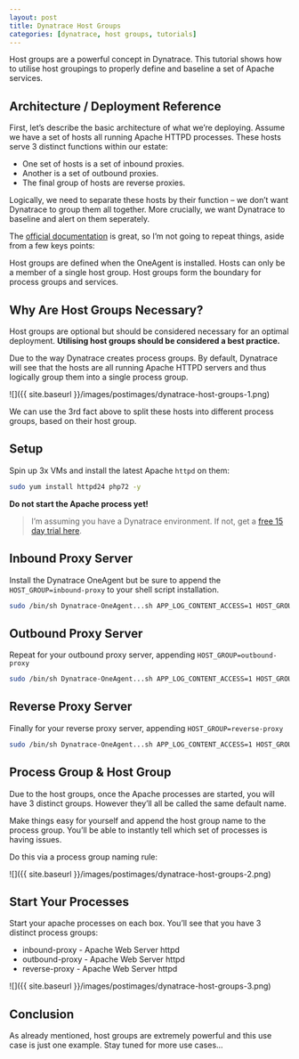 ```yaml
---
layout: post
title: Dynatrace Host Groups
categories: [dynatrace, host groups, tutorials]
---
```


Host groups are a powerful concept in Dynatrace. This tutorial shows how to utilise host groupings to properly define and baseline a set of Apache services.  

## Architecture / Deployment Reference
First, let’s describe the basic architecture of what we’re deploying. Assume we have a set of hosts all running Apache HTTPD processes. These hosts serve 3 distinct functions within our estate:

- One set of hosts is a set of inbound proxies.
- Another is a set of outbound proxies.
- The final group of hosts are reverse proxies.

Logically, we need to separate these hosts by their function – we don’t want Dynatrace to group them all together. More crucially, we want Dynatrace to baseline and alert on them seperately.

The [official documentation](https://www.dynatrace.com/support/help/infrastructure/hosts/how-do-i-organize-my-environment-using-host-groups/) is great, so I’m not going to repeat things, aside from a few keys points:

Host groups are defined when the OneAgent is installed.
Hosts can only be a member of a single host group.
Host groups form the boundary for process groups and services.

## Why Are Host Groups Necessary?
Host groups are optional but should be considered necessary for an optimal deployment. **Utilising host groups should be considered a best practice.**

Due to the way Dynatrace creates process groups. By default, Dynatrace will see that the hosts are all running Apache HTTPD servers and thus logically group them into a single process group.

![]({{ site.baseurl }}/images/postimages/dynatrace-host-groups-1.png)

We can use the 3rd fact above to split these hosts into different process groups, based on their host group.

## Setup
Spin up 3x VMs and install the latest Apache `httpd` on them:

```bash
sudo yum install httpd24 php72 -y
```

**Do not start the Apache process yet!**

> I’m assuming you have a Dynatrace environment. If not, get a [free 15 day trial here](https://www.dynatrace.com/trial/).

## Inbound Proxy Server
Install the Dynatrace OneAgent but be sure to append the `HOST_GROUP=inbound-proxy` to your shell script installation.

```bash
sudo /bin/sh Dynatrace-OneAgent...sh APP_LOG_CONTENT_ACCESS=1 HOST_GROUP=inbound-proxy
```

## Outbound Proxy Server
Repeat for your outbound proxy server, appending `HOST_GROUP=outbound-proxy`

```bash
sudo /bin/sh Dynatrace-OneAgent...sh APP_LOG_CONTENT_ACCESS=1 HOST_GROUP=outbound-proxy
```

## Reverse Proxy Server

Finally for your reverse proxy server, appending `HOST_GROUP=reverse-proxy`

```bash
sudo /bin/sh Dynatrace-OneAgent...sh APP_LOG_CONTENT_ACCESS=1 HOST_GROUP=reverse-proxy
```

## Process Group & Host Group
Due to the host groups, once the Apache processes are started, you will have 3 distinct groups. However they’ll all be called the same default name.

Make things easy for yourself and append the host group name to the process group. You’ll be able to instantly tell which set of processes is having issues.

Do this via a process group naming rule:

![]({{ site.baseurl }}/images/postimages/dynatrace-host-groups-2.png)

## Start Your Processes
Start your apache processes on each box. You’ll see that you have 3 distinct process groups:

- inbound-proxy - Apache Web Server httpd
- outbound-proxy - Apache Web Server httpd
- reverse-proxy - Apache Web Server httpd

![]({{ site.baseurl }}/images/postimages/dynatrace-host-groups-3.png)

## Conclusion
As already mentioned, host groups are extremely powerful and this use case is just one example. Stay tuned for more use cases...

